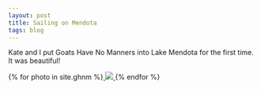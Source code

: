 ```yaml
---
layout: post
title: Sailing on Mendota
tags: blog
---
```


Kate and I put Goats Have No Manners into Lake Mendota for the first time. It was beautiful!

{% for photo in site.ghnm %}<a
    href="{{ site.url }}{{ photo.imagepath }}"
    data-title="{{ photo.caption }}"
    data-lightbox="ghnm"
    class="thumbnail-image-link"> 
        <img class="thumbnail-image" src="{{ site.url }}{% if photo.thumbpath %}{{ photo.thumbpath }}{% else %}{{ photo.imagepath }}{% endif %}">
    </a>
{% endfor %}